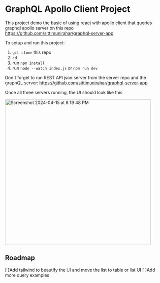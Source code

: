 # GraphQL Apollo Client Project 

This project demo the basic of using react with apollo client that queries graphql apollo server on this repo https://github.com/sittimunirahar/graphql-server-app

To setup and run this project:

1. `git clone` this repo
2. `cd`
3. run `npm install`
4. run `node --watch index.js` or `npm run dev`

Don't forget to run REST API json server from the server repo and the graphQL server: https://github.com/sittimunirahar/graphql-server-app

Once all three servers running, the UI should look like this:

<img width="473" alt="Screenshot 2024-04-15 at 6 19 48 PM" src="https://github.com/sittimunirahar/graphql-react-client/assets/32325375/a4e80611-466c-4480-9ebd-c88185b57a98">

## Roadmap
[ ]Add tailwind to beautify the UI and move the list to table or list UI
[ ]Add more query examples
